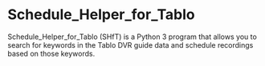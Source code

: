 # Schedule_Helper_for_Tablo
Schedule_Helper_for_Tablo (SHfT) is a Python 3 program that allows you to search for keywords in the Tablo DVR guide data and schedule recordings based on those keywords.  
